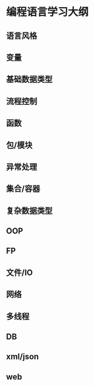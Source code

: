# 编程语言学习大纲
## 语言风格
## 变量
## 基础数据类型
## 流程控制
## 函数
## 包/模块
## 异常处理
## 集合/容器
## 复杂数据类型
## OOP
## FP
## 文件/IO
## 网络
## 多线程
## DB
## xml/json
## web
